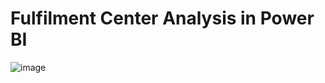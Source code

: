 # Fulfilment Center Analysis in Power BI


![image](https://github.com/user-attachments/assets/4af29eeb-d408-4a52-b761-f6a9241d2404)
